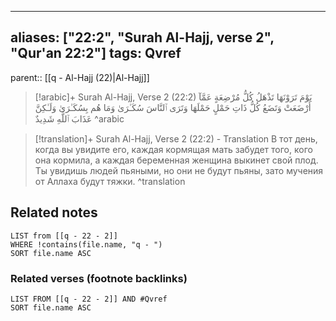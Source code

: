 
---
aliases: ["22:2", "Surah Al-Hajj, verse 2", "Qur'an 22:2"]
tags: Qvref
---

parent:: [[q - Al-Hajj (22)|Al-Hajj]]

> [!arabic]+ Surah Al-Hajj, Verse 2 (22:2)
> <span class="quran-arabic">يَوْمَ تَرَوْنَهَا تَذْهَلُ كُلُّ مُرْضِعَةٍ عَمَّآ أَرْضَعَتْ وَتَضَعُ كُلُّ ذَاتِ حَمْلٍ حَمْلَهَا وَتَرَى ٱلنَّاسَ سُكَـٰرَىٰ وَمَا هُم بِسُكَـٰرَىٰ وَلَـٰكِنَّ عَذَابَ ٱللَّهِ شَدِيدٌ</span>
^arabic

> [!translation]+ Surah Al-Hajj, Verse 2 (22:2) - Translation
> В тот день, когда вы увидите его, каждая кормящая мать забудет того, кого она кормила, а каждая беременная женщина выкинет свой плод. Ты увидишь людей пьяными, но они не будут пьяны, зато мучения от Аллаха будут тяжки.
^translation



## Related notes
```dataview
LIST from [[q - 22 - 2]]
WHERE !contains(file.name, "q - ")
SORT file.name ASC
```

### Related verses (footnote backlinks)
```dataview
LIST FROM [[q - 22 - 2]] AND #Qvref
SORT file.name ASC
```

